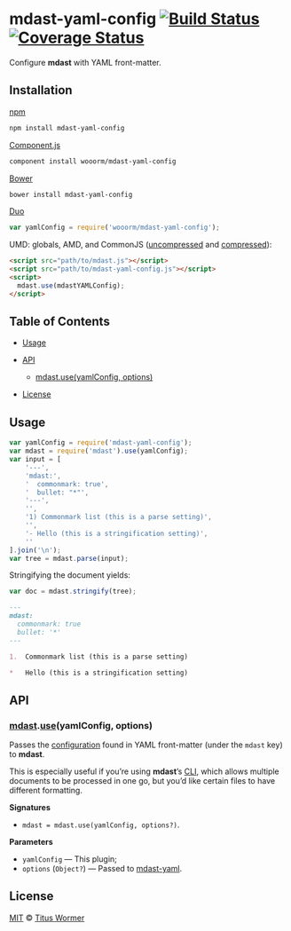 # mdast-yaml-config [![Build Status](https://img.shields.io/travis/wooorm/mdast-yaml-config.svg?style=flat)](https://travis-ci.org/wooorm/mdast-yaml-config) [![Coverage Status](https://img.shields.io/coveralls/wooorm/mdast-yaml-config.svg?style=flat)](https://coveralls.io/r/wooorm/mdast-yaml-config?branch=master)

Configure **mdast** with YAML front-matter.

## Installation

[npm](https://docs.npmjs.com/cli/install)

```bash
npm install mdast-yaml-config
```

[Component.js](https://github.com/componentjs/component)

```bash
component install wooorm/mdast-yaml-config
```

[Bower](http://bower.io/#install-packages)

```bash
bower install mdast-yaml-config
```

[Duo](http://duojs.org/#getting-started)

```javascript
var yamlConfig = require('wooorm/mdast-yaml-config');
```

UMD: globals, AMD, and CommonJS ([uncompressed](mdast-yaml-config.js) and [compressed](mdast-yaml-config.min.js)):

```html
<script src="path/to/mdast.js"></script>
<script src="path/to/mdast-yaml-config.js"></script>
<script>
  mdast.use(mdastYAMLConfig);
</script>
```

## Table of Contents

*   [Usage](#usage)

*   [API](#api)

    *   [mdast.use(yamlConfig, options)](#mdastuseyamlconfig-options)

*   [License](#license)

## Usage

```javascript
var yamlConfig = require('mdast-yaml-config');
var mdast = require('mdast').use(yamlConfig);
var input = [
    '---',
    'mdast:',
    '  commonmark: true',
    '  bullet: "*"',
    '---',
    '',
    '1) Commonmark list (this is a parse setting)',
    '',
    '- Hello (this is a stringification setting)',
    ''
].join('\n');
var tree = mdast.parse(input);
```

Stringifying the document yields:

```javascript
var doc = mdast.stringify(tree);
```

```markdown
---
mdast:
  commonmark: true
  bullet: '*'
---

1.  Commonmark list (this is a parse setting)

*   Hello (this is a stringification setting)
```

## API

### [mdast](https://github.com/wooorm/mdast#api).[use](https://github.com/wooorm/mdast#mdastuseplugin-options)(yamlConfig, options)

Passes the [configuration](https://github.com/wooorm/mdast/blob/master/doc/Options.md)
found in YAML front-matter (under the `mdast` key) to **mdast**.

This is especially useful if you’re using **mdast**’s [CLI](https://github.com/wooorm/mdast#cli),
which allows multiple documents to be processed in one go, but you’d like
certain files to have different formatting.

**Signatures**

*   `mdast = mdast.use(yamlConfig, options?)`.

**Parameters**

*   `yamlConfig` — This plugin;
*   `options` (`Object?`) — Passed to [mdast-yaml](https://github.com/wooorm/mdast-yaml#mdastuseyaml-options).

## License

[MIT](LICENSE) © [Titus Wormer](http://wooorm.com)
